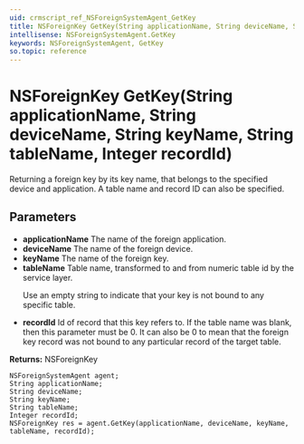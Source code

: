 ```yaml
---
uid: crmscript_ref_NSForeignSystemAgent_GetKey
title: NSForeignKey GetKey(String applicationName, String deviceName, String keyName, String tableName, Integer recordId)
intellisense: NSForeignSystemAgent.GetKey
keywords: NSForeignSystemAgent, GetKey
so.topic: reference
---
```


# NSForeignKey GetKey(String applicationName, String deviceName, String keyName, String tableName, Integer recordId)

Returning a foreign key by its key name, that belongs to the specified device and application. A table name and record ID can also be specified.

## Parameters

* **applicationName** The name of the foreign application.
* **deviceName** The name of the foreign device.
* **keyName** The name of the foreign key.
* **tableName** Table name, transformed to and from numeric table id by the service layer.<p/>Use an empty string to indicate that your key is not bound to any specific table.
* **recordId** Id of record that this key refers to. If the table name was blank, then this parameter must be 0. It can also be 0 to mean that the foreign key record was not bound to any particular record of the target table.

**Returns:** NSForeignKey

```crmscript
NSForeignSystemAgent agent;
String applicationName;
String deviceName;
String keyName;
String tableName;
Integer recordId;
NSForeignKey res = agent.GetKey(applicationName, deviceName, keyName, tableName, recordId);
```

